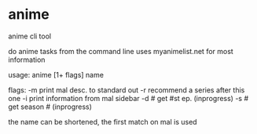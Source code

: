 # anime
anime cli tool

do anime tasks from the command line
uses myanimelist.net for most information

usage:
anime [1+ flags] name

flags:
-m print mal desc. to standard out
-r recommend a series after this one
-i print information from mal sidebar
-d # get #st ep. (inprogress)
-s # get season # (inprogress)

the name can be shortened, the first match on mal is used
